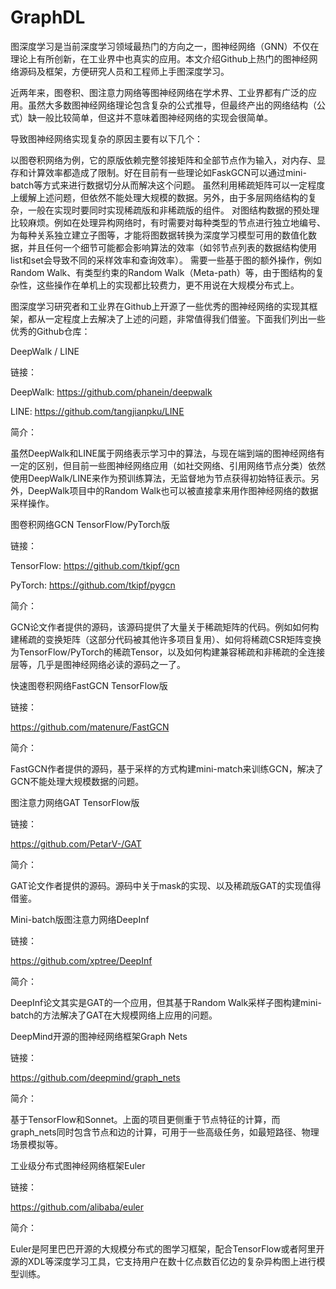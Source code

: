 # GraphDL

图深度学习是当前深度学习领域最热门的方向之一，图神经网络（GNN）不仅在理论上有所创新，在工业界中也真实的应用。本文介绍Github上热门的图神经网络源码及框架，方便研究人员和工程师上手图深度学习。

近两年来，图卷积、图注意力网络等图神经网络在学术界、工业界都有广泛的应用。虽然大多数图神经网络理论包含复杂的公式推导，但最终产出的网络结构（公式）缺一般比较简单，但这并不意味着图神经网络的实现会很简单。

导致图神经网络实现复杂的原因主要有以下几个：

以图卷积网络为例，它的原版依赖完整邻接矩阵和全部节点作为输入，对内存、显存和计算效率都造成了限制。好在目前有一些理论如FaskGCN可以通过mini-batch等方式来进行数据切分从而解决这个问题。
虽然利用稀疏矩阵可以一定程度上缓解上述问题，但依然不能处理大规模的数据。另外，由于多层网络结构的复杂，一般在实现时要同时实现稀疏版和非稀疏版的组件。
对图结构数据的预处理比较麻烦。例如在处理异构网络时，有时需要对每种类型的节点进行独立地编号、为每种关系独立建立子图等，才能将图数据转换为深度学习模型可用的数值化数据，并且任何一个细节可能都会影响算法的效率（如邻节点列表的数据结构使用list和set会导致不同的采样效率和查询效率）。
需要一些基于图的额外操作，例如Random Walk、有类型约束的Random Walk（Meta-path）等，由于图结构的复杂性，这些操作在单机上的实现都比较费力，更不用说在大规模分布式上。


图深度学习研究者和工业界在Github上开源了一些优秀的图神经网络的实现其框架，都从一定程度上去解决了上述的问题，非常值得我们借鉴。下面我们列出一些优秀的Github仓库：

DeepWalk / LINE

链接：

DeepWalk: https://github.com/phanein/deepwalk

LINE: https://github.com/tangjianpku/LINE

简介：

虽然DeepWalk和LINE属于网络表示学习中的算法，与现在端到端的图神经网络有一定的区别，但目前一些图神经网络应用（如社交网络、引用网络节点分类）依然使用DeepWalk/LINE来作为预训练算法，无监督地为节点获得初始特征表示。另外，DeepWalk项目中的Random Walk也可以被直接拿来用作图神经网络的数据采样操作。

图卷积网络GCN TensorFlow/PyTorch版

链接：

TensorFlow: https://github.com/tkipf/gcn

PyTorch: https://github.com/tkipf/pygcn

简介：

GCN论文作者提供的源码，该源码提供了大量关于稀疏矩阵的代码。例如如何构建稀疏的变换矩阵（这部分代码被其他许多项目复用）、如何将稀疏CSR矩阵变换为TensorFlow/PyTorch的稀疏Tensor，以及如何构建兼容稀疏和非稀疏的全连接层等，几乎是图神经网络必读的源码之一了。

快速图卷积网络FastGCN TensorFlow版

链接：

https://github.com/matenure/FastGCN

简介：

FastGCN作者提供的源码，基于采样的方式构建mini-match来训练GCN，解决了GCN不能处理大规模数据的问题。

图注意力网络GAT TensorFlow版

链接：

https://github.com/PetarV-/GAT

简介：

GAT论文作者提供的源码。源码中关于mask的实现、以及稀疏版GAT的实现值得借鉴。

Mini-batch版图注意力网络DeepInf

链接：

https://github.com/xptree/DeepInf

简介：

DeepInf论文其实是GAT的一个应用，但其基于Random Walk采样子图构建mini-batch的方法解决了GAT在大规模网络上应用的问题。

DeepMind开源的图神经网络框架Graph Nets

链接：

https://github.com/deepmind/graph_nets

简介：

基于TensorFlow和Sonnet。上面的项目更侧重于节点特征的计算，而graph_nets同时包含节点和边的计算，可用于一些高级任务，如最短路径、物理场景模拟等。

工业级分布式图神经网络框架Euler

链接：

https://github.com/alibaba/euler

简介：

Euler是阿里巴巴开源的大规模分布式的图学习框架，配合TensorFlow或者阿里开源的XDL等深度学习工具，它支持用户在数十亿点数百亿边的复杂异构图上进行模型训练。
